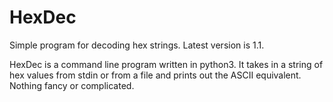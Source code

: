 # HexDec
Simple program for decoding hex strings. Latest version is 1.1.

HexDec is a command line program written in python3. It takes in a string of hex values from stdin or from a file and prints out the ASCII equivalent. Nothing fancy or complicated.
